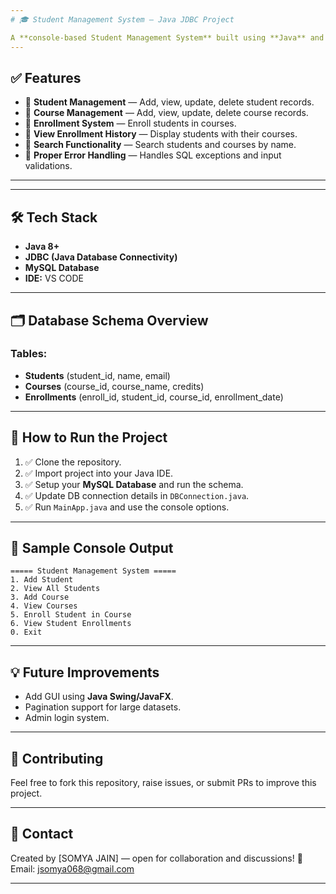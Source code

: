 ```yaml
---
# 🎓 Student Management System — Java JDBC Project

A **console-based Student Management System** built using **Java** and **JDBC** for managing student data and course enrollments. This project demonstrates CRUD operations (Create, Read, Update, Delete) with proper database connectivity using **MySQL**.
---
```


## ✅ **Features**

- 📌 **Student Management** — Add, view, update, delete student records.
- 📌 **Course Management** — Add, view, update, delete course records.
- 📌 **Enrollment System** — Enroll students in courses.
- 📌 **View Enrollment History** — Display students with their courses.
- 📌 **Search Functionality** — Search students and courses by name.
- 📌 **Proper Error Handling** — Handles SQL exceptions and input validations.

---



---

## 🛠️ **Tech Stack**

- **Java 8+**
- **JDBC (Java Database Connectivity)**
- **MySQL Database**
- **IDE:** VS CODE

---

## 🗂️ **Database Schema Overview**

### Tables:

- **Students** (student_id, name, email)
- **Courses** (course_id, course_name, credits)
- **Enrollments** (enroll_id, student_id, course_id, enrollment_date)

---

## 🚀 **How to Run the Project**

1. ✅ Clone the repository.
2. ✅ Import project into your Java IDE.
3. ✅ Setup your **MySQL Database** and run the schema.
4. ✅ Update DB connection details in `DBConnection.java`.
5. ✅ Run `MainApp.java` and use the console options.

---

## 📌 **Sample Console Output**

```
===== Student Management System =====
1. Add Student
2. View All Students
3. Add Course
4. View Courses
5. Enroll Student in Course
6. View Student Enrollments
0. Exit
```

---

## 💡 **Future Improvements**

- Add GUI using **Java Swing/JavaFX**.
- Pagination support for large datasets.
- Admin login system.

---

## 🤝 **Contributing**

Feel free to fork this repository, raise issues, or submit PRs to improve this project.

---

## 📧 **Contact**

Created by \[SOMYA JAIN] — open for collaboration and discussions!
📩 Email: [jsomya068@gmail.com](mailto:jsomya068@gmail.com)

---
